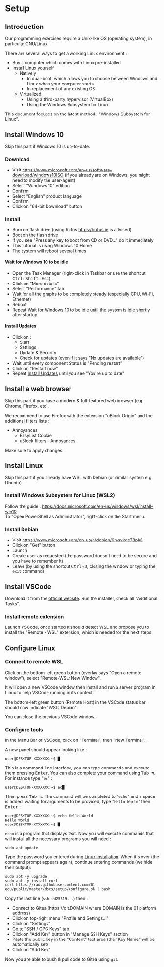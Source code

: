 # Setup

## Introduction

Our programming exercises require a Unix-like OS (operating system), in particular GNU/Linux.

There are several ways to get a working Linux environment :

- Buy a computer which comes with Linux pre-installed
- Install Linux yourself
  - Natively
    - In dual-boot, which allows you to choose between Windows and Linux when your computer starts
    - In replacement of any existing OS
  - Virtualized
    - Using a third-party hypervisor (VirtualBox)
    - Using the Windows Subsystem for Linux

This document focuses on the latest method : "Windows Subsystem for Linux".

## Install Windows 10

Skip this part if Windows 10 is up-to-date.

### Download

- Visit https://www.microsoft.com/en-us/software-download/windows10ISO (if you already are on Windows, you might need to modify the user-agent)
- Select "Windows 10" edition
- Confirm
- Select "English" product language
- Confirm
- Click on "64-bit Download" button

### Install

- Burn on flash drive (using Rufus https://rufus.ie is advised)
- Boot on the flash drive
- If you see "Press any key to boot from CD or DVD..." do it immediately
- This tutorial is using Windows 10 Home
- The system will reboot several times

#### Wait for Windows 10 to be idle

- Open the Task Manager (right-click in Taskbar or use the shortcut <kbd>Ctrl</kbd>+<kbd>Shift</kbd>+<kbd>Esc</kbd>)
- Click on "More details"
- Select "Performance" tab
- Wait for all the graphs to be completely steady (especially CPU, Wi-Fi, Ethernet)
- Reboot
- Repeat [Wait for Windows 10 to be idle](#wait-for-windows-10-to-be-idle) until the system is idle shortly after startup

#### Install Updates

- Click on :
  - Start
  - Settings
  - Update & Security
  - Check for updates (even if it says "No updates are available")
- Wait until every component Status is "Pending restart"
- Click on "Restart now"
- Repeat [Install Updates](#install-updates) until you see "You're up to date"

## Install a web browser

Skip this part if you have a modern & full-featured web browser (e.g. Chrome, Firefox, etc).

We recommend to use Firefox with the extension "uBlock Origin" and the additional filters lists :

- Annoyances
  - EasyList Cookie
  - uBlock filters - Annoyances

Make sure to apply changes.

## Install Linux

Skip this part if you already have WSL with Debian (or similar system e.g. Ubuntu).

### Install Windows Subsystem for Linux (WSL2)

Follow the guide : https://docs.microsoft.com/en-us/windows/wsl/install-win10 \
To "Open PowerShell as Administrator", right-click on the Start menu.

### Install Debian

- Visit https://www.microsoft.com/en-us/p/debian/9msvkqc78pk6
- Click on "Get" button
- Launch
- Create user as requested (the password doesn't need to be secure and you have to remember it)
- Leave (by using the shortcut <kbd>Ctrl</kbd>+<kbd>D</kbd>, closing the window or typing the `exit` command)

## Install VSCode

Download it from the [official website](https://code.visualstudio.com).
Run the installer, check all "Additional Tasks".

### Install remote extension

Launch VSCode, once started it should detect WSL and propose you to install the "Remote - WSL" extension, which is needed for the next steps.

## Configure Linux

### Connect to remote WSL

Click on the bottom-left green button (overlay says "Open a remote window"), select "Remote-WSL: New Window".

It will open a new VSCode window then install and run a server program in Linux to help VSCode running in its context.

The bottom-left green button (Remote Host) in the VSCode status bar should now indicate "WSL: Debian".

You can close the previous VSCode window.

### Configure tools

In the Menu Bar of VSCode, click on "Terminal", then "New Terminal".

A new panel should appear looking like :

```
user@DESKTOP-XXXXXXX:~$ █
```

This is a command-line interface, you can type commands and execute them pressing <kbd>Enter</kbd>. You can also complete your command using <kbd>Tab ↹</kbd>. For instance type "`ec`" :

```
user@DESKTOP-XXXXXXX:~$ ec█
```

Then press <kbd>Tab ↹</kbd>. The command will be completed to "`echo`" and a space is added, waiting for arguments to be provided, type "`Hello World`" then <kbd>Enter</kbd> :

```
user@DESKTOP-XXXXXXX:~$ echo Hello World
Hello World
user@DESKTOP-XXXXXXX:~$ █
```

`echo` is a program that displays text. Now you will execute commands that will install all the necessary programs you will need :

```
sudo apt update
```

Type the password you entered during [Linux installation](#install-debian).
When it's over (the command prompt appears again), continue entering commands (we hide their output):

```
sudo apt -y upgrade
sudo apt -y install curl
curl https://raw.githubusercontent.com/01-edu/public/master/docs/setup/configure.sh | bash
```

Copy the last line (`ssh-ed25519...`) then :

- Connect to Gitea (https://git.DOMAIN where DOMAIN is the 01 platform address)
- Click on top-right menu "Profile and Settings..."
- Click on "Settings"
- Go to "SSH / GPG Keys" tab
- Click on "Add Key" button in "Manage SSH Keys" section
- Paste the public key in the "Content" text area (the "Key Name" will be automatically set)
- Click on "Add Key"

Now you are able to push & pull code to Gitea using `git`.
